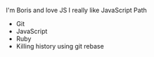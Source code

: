 I'm Boris and love JS
I really like JavaScript Path
* Git
* JavaScript
* Ruby
* Killing history using git rebase